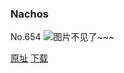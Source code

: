 ### Nachos
No.654
![图片不见了~~~](https://imgs.xkcd.com/comics/nachos.png)

[原址](https://xkcd.com//654) [下载](https://imgs.xkcd.com/comics/nachos.png)

